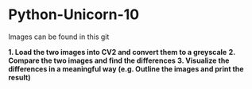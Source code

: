 # Python-Unicorn-10

Images can be found in this git 

**1. Load the two images into CV2 and convert them to a greyscale**
**2. Compare the two images and find the differences**
**3. Visualize the differences in a meaningful way (e.g. Outline the images and print the result)**
